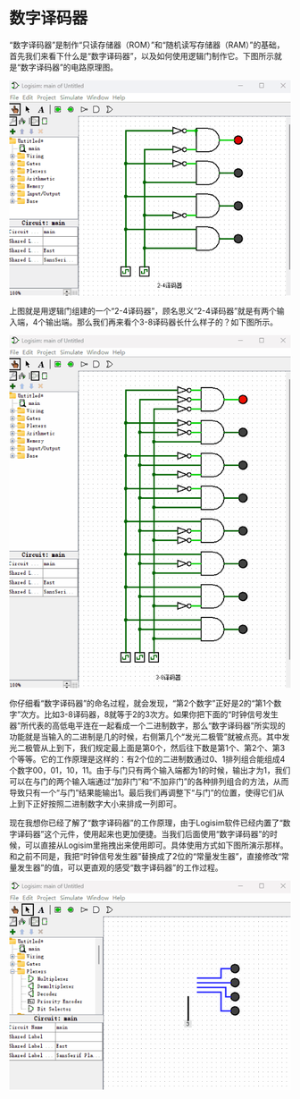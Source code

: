 # 数字译码器

“数字译码器”是制作“只读存储器（ROM）”和“随机读写存储器（RAM）”的基础，首先我们来看下什么是“数字译码器”，以及如何使用逻辑门制作它。下图所示就是“数字译码器”的电路原理图。

![](pic/4-1.gif)

上图就是用逻辑门组建的一个“2-4译码器”，顾名思义“2-4译码器”就是有两个输入端，4个输出端。那么我们再来看个3-8译码器长什么样子的？如下图所示。

![](pic/4-2.gif)

你仔细看“数字译码器”的命名过程，就会发现，“第2个数字”正好是2的“第1个数字”次方。比如3-8译码器，8就等于2的3次方。如果你把下面的“时钟信号发生器”所代表的高低电平连在一起看成一个二进制数字，那么“数字译码器”所实现的功能就是当输入的二进制是几的时候，右侧第几个“发光二极管”就被点亮。其中发光二极管从上到下，我们规定最上面是第0个，然后往下数是第1个、第2个、第3个等等。它的工作原理是这样的：有2个位的二进制数通过0、1排列组合能组成4个数字00，01，10，11。由于与门只有两个输入端都为1的时候，输出才为1，我们可以在与门的两个输入端通过“加非门”和“不加非门”的各种排列组合的方法，从而导致只有一个“与门”结果能输出1。最后我们再调整下“与门”的位置，使得它们从上到下正好按照二进制数字大小来排成一列即可。

现在我想你已经了解了“数字译码器”的工作原理，由于Logisim软件已经内置了“数字译码器”这个元件，使用起来也更加便捷。当我们后面使用“数字译码器”的时候，可以直接从Logisim里拖拽出来使用即可。具体使用方式如下图所演示那样。和之前不同是，我把“时钟信号发生器”替换成了2位的“常量发生器”，直接修改“常量发生器”的值，可以更直观的感受“数字译码器”的工作过程。

![](pic/4-3.gif)
